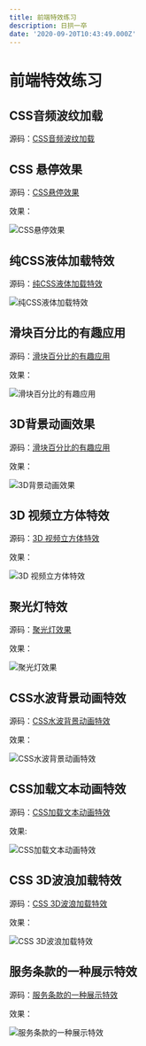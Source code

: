 ```yaml
---
title: 前端特效练习
description: 日拱一卒
date: '2020-09-20T10:43:49.000Z'
---
```


# 前端特效练习

## CSS音频波纹加载

源码：[CSS音频波纹加载](https://codepen.io/ashen114/pen/zYxzEYa)

## CSS 悬停效果

源码：[CSS悬停效果](https://codepen.io/ashen114/pen/BaKGzaO)

效果：

![CSS&#x60AC;&#x505C;&#x6548;&#x679C;](../.gitbook/assets/css-20092001.gif)

## 纯CSS液体加载特效

源码：[纯CSS液体加载特效](https://codepen.io/ashen114/pen/wvGQygq)

![&#x7EAF;CSS&#x6DB2;&#x4F53;&#x52A0;&#x8F7D;&#x7279;&#x6548;](../.gitbook/assets/css-20092101.gif)

## 滑块百分比的有趣应用

源码：[滑块百分比的有趣应用](https://codepen.io/ashen114/pen/jOqXrOQ)

效果：

![&#x6ED1;&#x5757;&#x767E;&#x5206;&#x6BD4;&#x7684;&#x6709;&#x8DA3;&#x5E94;&#x7528;](../.gitbook/assets/css-20092201.gif)

## 3D背景动画效果

源码：[滑块百分比的有趣应用](https://codepen.io/ashen114/pen/jOqXRLW)

效果：

![3D&#x80CC;&#x666F;&#x52A8;&#x753B;&#x6548;&#x679C;](../.gitbook/assets/css-20092301.gif)

## 3D 视频立方体特效

源码：[3D 视频立方体特效](https://codepen.io/ashen114/pen/qbzvbor)

效果：

![3D &#x89C6;&#x9891;&#x7ACB;&#x65B9;&#x4F53;&#x7279;&#x6548;](../.gitbook/assets/css-20092401.gif)

## 聚光灯特效

源码：[聚光灯效果](https://codepen.io/ashen114/pen/vYGPLov)

效果：

![&#x805A;&#x5149;&#x706F;&#x6548;&#x679C;](../.gitbook/assets/css-20092501.gif)

## CSS水波背景动画特效

源码：[CSS水波背景动画特效](https://codepen.io/ashen114/pen/PoNLaPr)

效果：

![CSS&#x6C34;&#x6CE2;&#x80CC;&#x666F;&#x52A8;&#x753B;&#x7279;&#x6548;](../.gitbook/assets/css-20092601.gif)

## CSS加载文本动画特效

源码：[CSS加载文本动画特效](https://codepen.io/ashen114/details/abNxoVG)

效果:

![CSS&#x52A0;&#x8F7D;&#x6587;&#x672C;&#x52A8;&#x753B;&#x7279;&#x6548;](../.gitbook/assets/css-20092701.gif)

## CSS 3D波浪加载特效

源码：[CSS 3D波浪加载特效](https://codepen%20.io/ashen114/pen/oNLgKWd)

效果：

![CSS 3D&#x6CE2;&#x6D6A;&#x52A0;&#x8F7D;&#x7279;&#x6548;](../.gitbook/assets/css-20110101.gif)

## 服务条款的一种展示特效

源码：[服务条款的一种展示特效](https://github.com/ashen114/my-blog/tree/a75766a82180e5a9b3746941753d748ee0a92be6/技术总结/code/前端特效练习/服务条款的一种展示特效.html)

效果：

![&#x670D;&#x52A1;&#x6761;&#x6B3E;&#x7684;&#x4E00;&#x79CD;&#x5C55;&#x793A;&#x7279;&#x6548;](../.gitbook/assets/css-20111201.gif)

